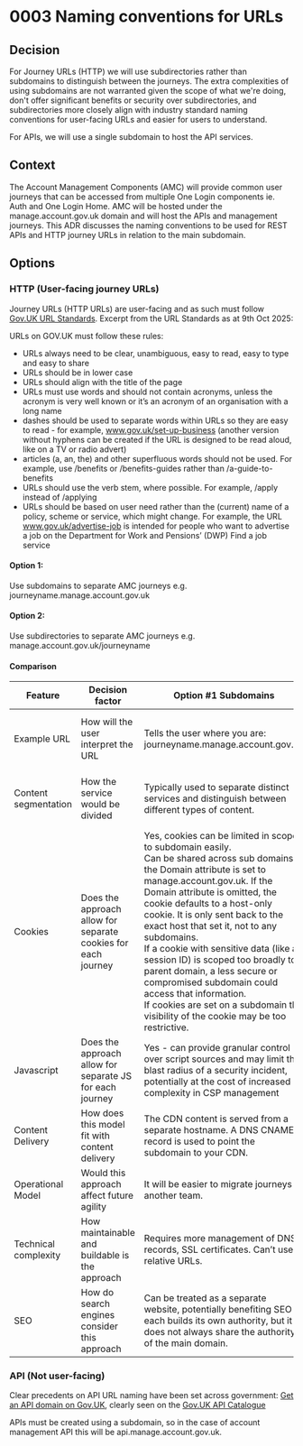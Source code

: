 # 0003 Naming conventions for URLs

## Decision

For Journey URLs (HTTP) we will use subdirectories rather than subdomains to distinguish between the journeys. The extra complexities of using subdomains are not warranted given the scope of what we're doing, don't offer significant benefits or security over subdirectories, and subdirectories more closely align with industry standard naming conventions for user-facing URLs and easier for users to understand.

For APIs, we will use a single subdomain to host the API services.

## Context

The Account Management Components (AMC) will provide common user journeys that can be accessed from multiple One Login components ie. Auth and One Login Home. AMC will be hosted under the manage.account.gov.uk domain and will host the APIs and management journeys. This ADR discusses the naming conventions to be used for REST APIs and HTTP journey URLs in relation to the main subdomain.

## Options

### HTTP (User-facing journey URLs)

Journey URLs (HTTP URLs) are user-facing and as such must follow [Gov.UK URL Standards](https://www.gov.uk/guidance/content-design/url-standards-for-gov-uk). Excerpt from the URL Standards as at 9th Oct 2025:

URLs on GOV.UK must follow these rules:

- URLs always need to be clear, unambiguous, easy to read, easy to type and easy to share
- URLs should be in lower case
- URLs should align with the title of the page
- URLs must use words and should not contain acronyms, unless the acronym is very well known or it’s an acronym of an organisation with a long name
- dashes should be used to separate words within URLs so they are easy to read - for example, www.gov.uk/set-up-business (another version without hyphens can be created if the URL is designed to be read aloud, like on a TV or radio advert)
- articles (a, an, the) and other superfluous words should not be used. For example, use /benefits or /benefits-guides rather than /a-guide-to-benefits
- URLs should use the verb stem, where possible. For example, /apply instead of /applying
- URLs should be based on user need rather than the (current) name of a policy, scheme or service, which might change. For example, the URL www.gov.uk/advertise-job is intended for people who want to advertise a job on the Department for Work and Pensions’ (DWP) Find a job service

#### Option 1:

Use subdomains to separate AMC journeys e.g. journeyname.manage.account.gov.uk

#### Option 2:

Use subdirectories to separate AMC journeys e.g. manage.account.gov.uk/journeyname

#### Comparison

| Feature              | Decision factor                                               | Option #1 Subdomains                                                                                                                                                                                                                                                                                                                                                                                                                                                                                                                                                                      | Option #2 Subdirectories                                                                                                                                                                                                                                                                                                                                                                                                                                                                                                                                        | Indication                                                                                                                                                                                                               |
| -------------------- | ------------------------------------------------------------- | ----------------------------------------------------------------------------------------------------------------------------------------------------------------------------------------------------------------------------------------------------------------------------------------------------------------------------------------------------------------------------------------------------------------------------------------------------------------------------------------------------------------------------------------------------------------------------------------- | --------------------------------------------------------------------------------------------------------------------------------------------------------------------------------------------------------------------------------------------------------------------------------------------------------------------------------------------------------------------------------------------------------------------------------------------------------------------------------------------------------------------------------------------------------------- | ------------------------------------------------------------------------------------------------------------------------------------------------------------------------------------------------------------------------ |
| Example URL          | How will the user interpret the URL                           | Tells the user where you are: journeyname.manage.account.gov.uk                                                                                                                                                                                                                                                                                                                                                                                                                                                                                                                           | Tells the user what they are doing: manage.account.gov.uk/journeyname                                                                                                                                                                                                                                                                                                                                                                                                                                                                                           | User likely to be less confused by manage.account.gov.uk/delete/enter-email than by delete.manage.account.gov.uk/enter-email                                                                                             |
| Content segmentation | How the service would be divided                              | Typically used to separate distinct services and distinguish between different types of content.                                                                                                                                                                                                                                                                                                                                                                                                                                                                                          | Typically used to separate sections of the same service, categorising pages relevant to the domain.                                                                                                                                                                                                                                                                                                                                                                                                                                                             | Subdirectories preferred - Industry standard is to separate distinct areas of a site by subdomain, and journey sections of a cohesive site by subdirectories.                                                            |
| Cookies              | Does the approach allow for separate cookies for each journey | Yes, cookies can be limited in scope to subdomain easily. <br />Can be shared across sub domains if the Domain attribute is set to manage.account.gov.uk. If the Domain attribute is omitted, the cookie defaults to a host-only cookie. It is only sent back to the exact host that set it, not to any subdomains. <br />If a cookie with sensitive data (like a session ID) is scoped too broadly to a parent domain, a less secure or compromised subdomain could access that information.<br />If cookies are set on a subdomain the visibility of the cookie may be too restrictive. | Yes - cookies can be limited in scope by Path. A cookie set for a subdirectory is available only to that directory and any subsequent subdirectories within it e.g. Path=/delete. If the Path attribute is omitted, the cookie defaults to the directory of the page that set it. <br />Since subdirectories are part of the same parent domain, the security boundary is typically less critical. However, a loosely set path like Path=/ could expose cookies to multiple applications on the same server, if they are hosted under different subdirectories. | Preference is for subdirectories: Subdomains are more likely to cause problems by setting a cookie at the wrong host level (but is testable), than it is to set the wrong path for an app that has more sensitive paths. |
| Javascript           | Does the approach allow for separate JS for each journey      | Yes - can provide granular control over script sources and may limit the blast radius of a security incident, potentially at the cost of increased complexity in CSP management                                                                                                                                                                                                                                                                                                                                                                                                           | Simpler to manage JS sources with a single CSP, although these can be also set by Path                                                                                                                                                                                                                                                                                                                                                                                                                                                                          | No clear preference                                                                                                                                                                                                      |
| Content Delivery     | How does this model fit with content delivery                 | The CDN content is served from a separate hostname. A DNS CNAME record is used to point the subdomain to your CDN.                                                                                                                                                                                                                                                                                                                                                                                                                                                                        | The CDN content is served from a folder path on your main domain. which is hosted on the same domain and server as the main website. This can be simpler to manage.                                                                                                                                                                                                                                                                                                                                                                                             | Prefer subdirectories to avoid duplication or managing shared assets                                                                                                                                                     |
| Operational Model    | Would this approach affect future agility                     | It will be easier to migrate journeys to another team.                                                                                                                                                                                                                                                                                                                                                                                                                                                                                                                                    | Would require explicit separation and rehosting in a separate domain                                                                                                                                                                                                                                                                                                                                                                                                                                                                                            | Subdirectories preferred - the journeys provided will form a cohesive set, not overly complex and are not expected to require splitting.                                                                                 |
| Technical complexity | How maintainable and buildable is the approach                | Requires more management of DNS records, SSL certificates. Can’t use relative URLs.                                                                                                                                                                                                                                                                                                                                                                                                                                                                                                       | Content is managed in a single website, reducing technical complexity and streamlining updates. Can use relative URLs.                                                                                                                                                                                                                                                                                                                                                                                                                                          | Preferred approach from many developers is to use subdomains                                                                                                                                                             |
| SEO                  | How do search engines consider this approach                  | Can be treated as a separate website, potentially benefiting SEO if each builds its own authority, but it does not always share the authority of the main domain.                                                                                                                                                                                                                                                                                                                                                                                                                         | Generally viewed by search engines as part of the same website, potentially allowing content to benefit from the main domain's authority.                                                                                                                                                                                                                                                                                                                                                                                                                       | Irrelevant as we don't wish the pages to appear in search engines                                                                                                                                                        |

### API (Not user-facing)

Clear precedents on API URL naming have been set across government: [Get an API domain on Gov.UK](https://www.gov.uk/guidance/get-an-api-domain-on-govuk), clearly seen on the [Gov.UK API Catalogue](https://www.api.gov.uk/)

APIs must be created using a subdomain, so in the case of account management API this will be api.manage.account.gov.uk.
